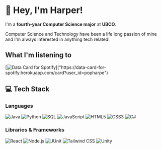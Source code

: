 # 👀 Hey, I'm Harper!  

I'm a **fourth-year Computer Science major** at **UBCO**.  

Computer Science and Technology have been a life long passion of mine and I'm always interested in anything tech related!

## What I'm listening to
[![Data Card for Spotify]("https://data-card-for-spotify.herokuapp.com/api/card?user_id=popharpe")]("https://data-card-for-spotify.herokuapp.com/card?user_id=popharpe")

## 💻 Tech Stack  

### Languages  
![Java](https://img.shields.io/badge/Java-%23ED8B00.svg?style=for-the-badge&logo=java&logoColor=white)  ![Python](https://img.shields.io/badge/Python-3670A0?style=for-the-badge&logo=python&logoColor=ffdd54)  ![SQL](https://img.shields.io/badge/SQL-4479A1?style=for-the-badge&logo=postgresql&logoColor=white)  ![JavaScript](https://img.shields.io/badge/JavaScript-F7DF1E?style=for-the-badge&logo=javascript&logoColor=black)  ![HTML5](https://img.shields.io/badge/HTML5-E34F26?style=for-the-badge&logo=html5&logoColor=white)  ![CSS3](https://img.shields.io/badge/CSS3-1572B6?style=for-the-badge&logo=css3&logoColor=white)  ![C#](https://img.shields.io/badge/C%23-239120?style=for-the-badge&logo=c-sharp&logoColor=white)  

### Libraries & Frameworks  
![React](https://img.shields.io/badge/React-20232A?style=for-the-badge&logo=react&logoColor=61DAFB)  ![Node.js](https://img.shields.io/badge/Node.js-43853D?style=for-the-badge&logo=node.js&logoColor=white)  ![JUnit](https://img.shields.io/badge/JUnit-25A162?style=for-the-badge&logo=junit5&logoColor=white)  ![Tailwind CSS](https://img.shields.io/badge/TailwindCSS-38B2AC?style=for-the-badge&logo=tailwind-css&logoColor=white)  ![Unity](https://img.shields.io/badge/Unity-100000?style=for-the-badge&logo=unity&logoColor=white)  
